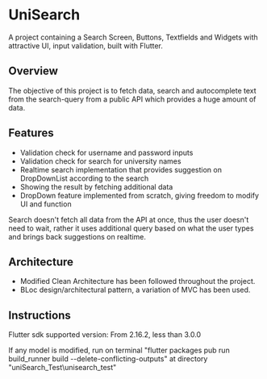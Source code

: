 # UniSearch

A project containing a Search Screen, Buttons, Textfields and Widgets with attractive UI, input validation, built with Flutter.

## Overview

The objective of this project is to fetch data, search and autocomplete text from the search-query from a public API which provides a huge amount of data.

## Features

- Validation check for username and password inputs
- Validation check for search for university names
- Realtime search implementation that provides suggestion on DropDownList according to the search
- Showing the result by fetching additional data
- DropDown feature implemented from scratch, giving freedom to modify UI and function

Search doesn't fetch all data from the API at once, thus the user doesn't need to wait, rather it uses additional query based on what the user types and brings back suggestions on realtime.

## Architecture

- Modified Clean Architecture has been followed throughout the project.
- BLoc design/architectural pattern, a variation of MVC has been used.

## Instructions

Flutter sdk supported version: From 2.16.2, less than 3.0.0

If any model is modified, run on terminal "flutter packages pub run build_runner build --delete-conflicting-outputs" at directory "uniSearch_Test\unisearch_test"
